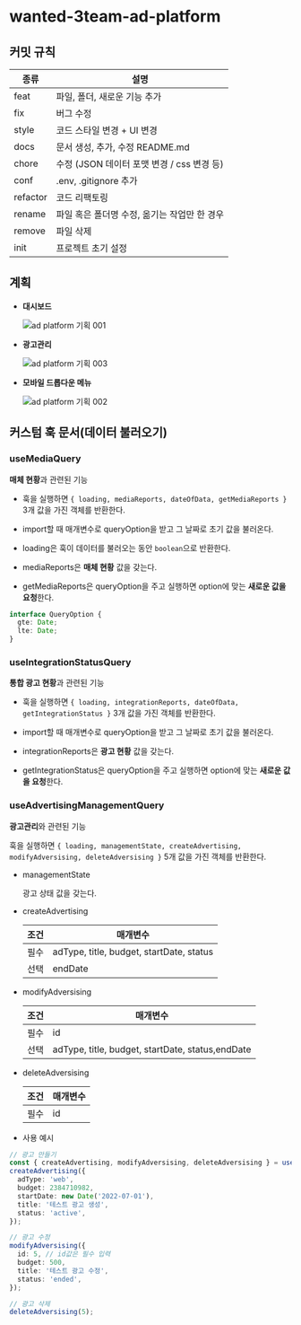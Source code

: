 # wanted-3team-ad-platform

## 커밋 규칙

| 종류     | 설명                                         |
| -------- | -------------------------------------------- |
| feat     | 파일, 폴더, 새로운 기능 추가                 |
| fix      | 버그 수정                                    |
| style    | 코드 스타일 변경 + UI 변경                   |
| docs     | 문서 생성, 추가, 수정 README.md              |
| chore    | 수정 (JSON 데이터 포맷 변경 / css 변경 등)   |
| conf     | .env, .gitignore 추가                        |
| refactor | 코드 리팩토링                                |
| rename   | 파일 혹은 폴더명 수정, 옮기는 작업만 한 경우 |
| remove   | 파일 삭제                                    |
| init     | 프로젝트 초기 설정                           |

## 계획

- **대시보드**

  ![ad platform 기획 001](https://user-images.githubusercontent.com/77876601/178675841-b05b49d6-6f5f-488c-8aa8-a97f831d7282.jpeg)

- **광고관리**

  ![ad platform 기획 003](https://user-images.githubusercontent.com/77876601/178675860-26c007c9-9d05-44bc-8296-f880b6664f22.jpeg)

- **모바일 드롭다운 메뉴**

  ![ad platform 기획 002](https://user-images.githubusercontent.com/77876601/178675856-43045e16-b9ba-40a9-bf61-bce15cff82a6.jpeg)

## 커스텀 훅 문서(데이터 불러오기)

### useMediaQuery

**매체 현황**과 관련된 기능

- 훅을 실행하면 `{ loading, mediaReports, dateOfData, getMediaReports }` 3개 값을 가진 객체를 반환한다.

- import할 때 매개변수로 queryOption을 받고 그 날짜로 초기 값을 불러온다.

- loading은 훅이 데이터를 불러오는 동안 `boolean`으로 반환한다.

- mediaReports은 **매체 현황** 값을 갖는다.

- getMediaReports은 queryOption을 주고 실행하면 option에 맞는 **새로운 값을 요청**한다.

```ts
interface QueryOption {
  gte: Date;
  lte: Date;
}
```

### useIntegrationStatusQuery

**통합 광고 현황**과 관련된 기능

- 훅을 실행하면 `{ loading, integrationReports, dateOfData, getIntegrationStatus }` 3개 값을 가진 객체를 반환한다.

- import할 때 매개변수로 queryOption을 받고 그 날짜로 초기 값을 불러온다.

- integrationReports은 **광고 현황** 값을 갖는다.

- getIntegrationStatus은 queryOption을 주고 실행하면 option에 맞는 **새로운 값을 요청**한다.

### useAdvertisingManagementQuery

**광고관리**와 관련된 기능

훅을 실행하면 `{ loading, managementState, createAdvertising, modifyAdversising, deleteAdversising }` 5개 값을 가진 객체를 반환한다.

- managementState

  광고 상태 값을 갖는다.

- createAdvertising

  | 조건 | 매개변수                                 |
  | ---- | ---------------------------------------- |
  | 필수 | adType, title, budget, startDate, status |
  | 선택 | endDate                                  |

- modifyAdversising

  | 조건 | 매개변수                                         |
  | ---- | ------------------------------------------------ |
  | 필수 | id                                               |
  | 선택 | adType, title, budget, startDate, status,endDate |

- deleteAdversising

  | 조건 | 매개변수 |
  | ---- | -------- |
  | 필수 | id       |

- 사용 예시

```ts
// 광고 만들기
const { createAdvertising, modifyAdversising, deleteAdversising } = useAdvertisingManagementQuery();
createAdvertising({
  adType: 'web',
  budget: 2384710982,
  startDate: new Date('2022-07-01'),
  title: '테스트 광고 생성',
  status: 'active',
});

// 광고 수정
modifyAdversising({
  id: 5, // id값은 필수 입력
  budget: 500,
  title: '테스트 광고 수정',
  status: 'ended',
});

// 광고 삭제
deleteAdversising(5);
```
